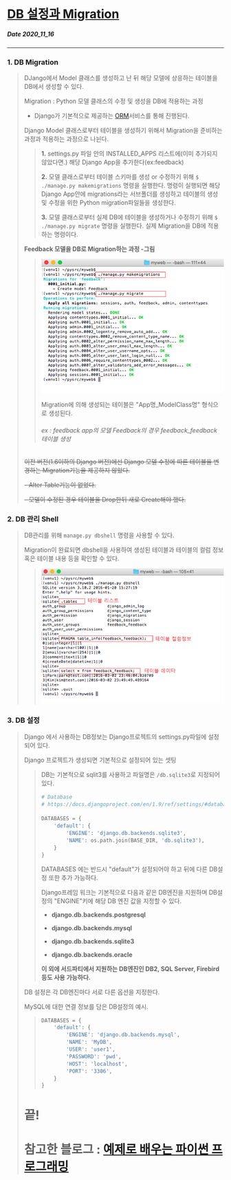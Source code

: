 # [DB 설정과 Migration](http://pythonstudy.xyz/python/article/309-DB-%EC%84%A4%EC%A0%95%EA%B3%BC-Migration)
##### Date 2020_11_16
---
 ### 1. DB Migration
> DJango에서 Model 클래스를 생성하고 난 뒤 해당 모델에 상응하는 테이블을 DB에서 생성할 수 있다.
>
> Migration : Python 모델 클래스의 수정 및 생성을 DB에 적용하는 과정
>
> - Django가 기본적으로 제공하는 [ORM](https://gmlwjd9405.github.io/2019/02/01/orm.html)서비스를 통해 진행된다.
>
> Django Model 클래스로부터 테이블을 생성하기 위해서 Migration을 준비하는 과정과 적용하는 과정으로 나뉜다.
>
>> **1.** settings.py 파일 안의 INSTALLED_APPS 리스트에(이미 추가되지 않았다면.) 해당 Django App을 추가한다(ex:feedback)
>>
>> **2.** 모델 클래스로부터 테이블 스키마를 생성 or 수정하기 위해 ```$ ./manage.py makemigrations``` 명령을 실행한다. 명령이 실행되면 해당 Django App안에 migrations라는 서브폴더를 생성하고 테이블의 생성 및 수정을 위한 Python migration파일들을 생성한다.
>>
>> **3.** 모델 클래스로부터 실제 DB에 테이블을 생성하거나 수정하기 위해 ```$ ./manage.py migrate``` 명령을 실행한다. 실제 Migration을 DB에 적용하는 명령이다.
>
> **Feedback 모델을 DB로 Migration하는 과정 -그림**
>
>> ![db-migration](./image/Django04/Django_04_1.png)
>>
>> Migration에 의해 생성되는 테이블은 "App명_ModelClass명" 형식으로 생성된다.
>>
>> ###### ex : feedback app의 모델 Feedback의 경우 feedback_feedback 테이블 생성
>>
> ~~이전 버전(1.6이하의 Django 버전)에선 Django 모델 수정에 따른 테이블을 변경하는 Migration기능을 제공하지 않았다.~~
>
> ~~- Alter Table기능이 없었다.~~
>
> ~~- 모델이 수정된 경우 테이블을 Drop한뒤 새로 Create해야 했다.~~
>
### 2. DB 관리 Shell
> DB관리를 위해 ```manage.py dbshell``` 명령을 사용할 수 있다.
>
> Migration이 완료되면 dbshell을 사용하여 생성된 테이블과 테이블의 컬럼 정보 혹은 테이블 내용 등을 확인할 수 있다.
>>
>> ![dbshell](./image/Django04/Django_04_2.png)
>
### 3. DB 설정
> Django 에서 사용하는 DB정보는 Django프로젝트의 settings.py파일에 설정되어 있다.
>
> Django 프로젝트가 생성되면 기본적으로 설정되어 있는 셋팅
>>
>> DB는 기본적으로 sqlit3를 사용하고 파일명은 ```/db.sqlite3```로 지정되어 있다.
>>
>> ```Python
>> # Database
>> # https://docs.djangoproject.com/en/1.9/ref/settings/#databases
>> 
>> DATABASES = {
>>     'default': {
>>         'ENGINE': 'django.db.backends.sqlite3',
>>         'NAME': os.path.join(BASE_DIR, 'db.sqlite3'),
>>     }
>> }
>> ```
>>
>> DATABASES 에는 반드시 "default"가 설정되어야 하고 뒤에 다른 DB설정 또한 추가 가능하다.
>>
>> Django프레임 워크는 기본적으로 다음과 같은 DB엔진을 지원하며 DB설정의 "ENGINE"키에 해당 DB 엔진 값을 지정할 수 있다.
>>
>> - **django.db.backends.postgresql**
>>
>> - **django.db.backends.mysql**
>>
>> - **django.db.backends.sqlite3**
>>
>> - **django.db.backends.oracle**
>>
>> **이 외에 서드파티에서 지원하는 DB엔진인 DB2, SQL Server, Firebird 등도 사용 가능하다.**
>
> DB 설정은 각 DB엔진마다 서로 다른 옵션을 지정한다.
>
> MySQL에 대한 연결 정보를 담은 DB설정의 예시.
>
>> ```Python
>> DATABASES = {
>>     'default': {
>>         'ENGINE': 'django.db.backends.mysql',
>>         'NAME': 'MyDB',
>>         'USER': 'user1',
>>         'PASSWORD': 'pwd',
>>         'HOST': 'localhost',
>>         'PORT': '3306',
>>     }
>> }
>> ```
>
> # 끝!
> # 참고한 블로그 : [예제로 배우는 파이썬 프로그래밍](http://pythonstudy.xyz/)

